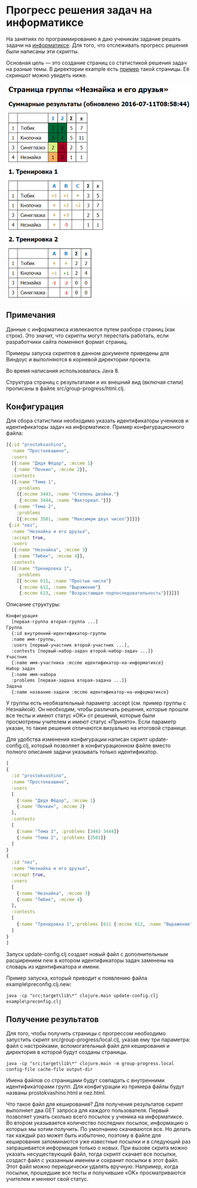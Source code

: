 # Прогресс решения задач на информатиксе

На занятиях по программированию я даю ученикам задание решать
задачи на [информатиксе](http://informatics.mccme.ru).
Для того, что отслеживать прогресс решения были написаны эти скрипты.

Основная цель — это создание страниц со статистикой решения задач на разные
темы. В директории example есть [пример](example/progress.html) такой страницы.
Её скриншот можно увидеть ниже.

![Скриншот страницы со статистикой](progress.png)

## Примечания

Данные с информатикса извлекаются путем разбора страниц (как строк).
Это значит, что скрипты могут перестать работать, если разработчики
сайта поменяют формат страниц.

Примеры запуска скриптов в данном документе приведены для Виндоус и выполняются в
корневой директории проекта.

Во время написания использовалась Java 8.

Структура страниц с результатами и их внешний вид (включая стили) прописаны в
файле src/group-progress/html.clj.

## Конфигурация

Для сбора статистики необходимо указать идентификаторы учеников и идентификаторы
задач на информатиксе. Пример конфигурационного файла:

```clojure
[{:id "prostokvashino",
  :name "Простоквашино",
  :users
  [{:name "Дядя Фёдор", :mccme 1}
   {:name "Печкин", :mccme 2}],
  :contests
  [{:name "Тема 1",
    :problems
    [{:mccme 3443, :name "Степень двойки."}
     {:mccme 3444, :name "Факториал."}]}
   {:name "Тема 2",
    :problems
    [{:mccme 3501, :name "Максимум двух чисел"}]}]}
 {:id "nez",
  :name "Незнайка и его друзья",
  :accept true,
  :users
  [{:name "Незнайка", :mccme 3}
   {:name "Тюбик", :mccme 4}],
  :contests
  [{:name "Тренировка 1",
    :problems
    [{:mccme 611, :name "Простые числа"}
     {:mccme 612, :name "Выражение"}
     {:mccme 613, :name "Возрастающая подпоследовательность"}]}]}]
```

Описание структуры:

```
Конфигурация
  [первая-группа вторая-группа ...]
Группа
  {:id внутренний-идентификатор-группы
  :name имя-группы,
  :users [первый-участник второй-участник ...],
  :contests [первый-набор-задач второй-набор-задач ...]}
Участник
  {:name имя-участника :mccme идентификатор-на-информатиксе}
Набор задач
  {:name имя-набора
  :problems [первая-задача вторая-задача ...]}
Задача
  {:name название-задачи :mccme идентификатор-на-информатиксе}
```

У группы есть необязательный параметр :accept (см. пример группы
с Незнайкой). Он необходим, чтобы различать решения, которые прошли
все тесты и имеют статус «OK» от решений, которые были просмотрены
учителем и имеют статус «Принято». Если параметр указан, то такие решения
отличаются визуально на итоговой странице.

Для удобства изменения конфигурации написан скрипт update-config.clj,
который позволяет в конфигурационном файле вместо полного описания задачи
указывать только идентификатор.

```clojure
[
{
  :id "prostokvashino",
  :name "Простоквашино", 
  :users
  [
    {:name "Дядя Фёдор", :mccme 1}
    {:name "Печкин", :mccme 2}
  ],
  :contests
  [
    {:name "Тема 1", :problems [3443 3444]}
    {:name "Тема 2", :problems [3501]}
  ]
}
{
  :id "nez",
  :name "Незнайка и его друзья",
  :accept true,
  :users
  [
    {:name "Незнайка", :mccme 3}
    {:name "Тюбик", :mccme 4}
  ],
  :contests
  [
    {:name "Тренировка 1",:problems [611 {:mccme 612, :name "Выражение"} 613]}
  ]
}
]
```

Запуск update-config.clj создает новый файл с дополнительным расширением new в
котором идентификаторы задач заменены на словарь из идентификатора и имени. 

Пример запуска, который приводит к появлению файла example\preconfig.clj.new:

```
java -cp "src;target\lib\*" clojure.main update-config.clj example\preconfig.clj
```

## Получение результатов

Для того, чтобы получить страницы с прогрессом необходимо запустить скрипт
src/group-progress/local.clj, указав ему три параметра: файл с настройками,
вспомогательный файл для кеширования и директория в которой будут созданы
страницы.

```
java -cp "src;target\lib\*" clojure.main -m group-progress.local config-file cache-file output-dir
```

Имена файлов со страницами будут совпадать с внутренними идентификаторами
групп. Для конфигурации из примера файлы будут названы prostokvashino.html и
nez.html.

Что такое файл для кеширования? Для получения результатов скрипт выполняет два
GET запроса для каждого пользователя. Первый позволяет узнать сколько всего
посылок у ученика на информатиксе.  Во втором указывается количество последних
посылок, информацию о которых мы хотим получить. По умолчанию скачиваются
все. Но делать так каждый раз может быть избыточно, поэтому в файле для
кеширования запоминаются уже известные посылки и в следующий раз запрашивается
информация только о новых. При вызове скрита можно указать несуществующий файл,
тогда скрипт скачает все посылки, создаст файл с указанным именем и сохранит
посылки в этот файл. Этот файл можно периодически удалять вручную. Например,
когда посылки, прошедшие все тесты и получившие «OK» просматриваются учителем и
меняют свой статус.

